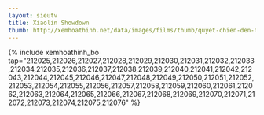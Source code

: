```yaml
---
layout: sieutv
title: Xiaolin Showdown
thumb: http://xemhoathinh.net/data/images/films/thumb/quyet-chien-den-tieu-lam-xiaolin-showdown-2005.jpg
---
```

{% include xemhoathinh_bo tap="212025,212026,212027,212028,212029,212030,212031,212032,212033,212034,212035,212036,212037,212038,212039,212040,212041,212042,212043,212044,212045,212046,212047,212048,212049,212050,212051,212052,212053,212054,212055,212056,212057,212058,212059,212060,212061,212062,212063,212064,212065,212066,212067,212068,212069,212070,212071,212072,212073,212074,212075,212076" %} 
